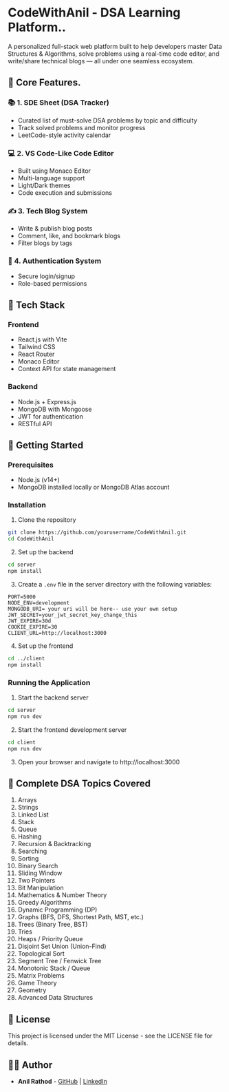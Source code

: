 # CodeWithAnil - DSA Learning Platform..

A personalized full-stack web platform built to help developers master Data Structures & Algorithms, solve problems using a real-time code editor, and write/share technical blogs — all under one seamless ecosystem.

## 🌟 Core Features.

### 📚 1. SDE Sheet (DSA Tracker)
- Curated list of must-solve DSA problems by topic and difficulty
- Track solved problems and monitor progress
- LeetCode-style activity calendar

### 💻 2. VS Code-Like Code Editor
- Built using Monaco Editor
- Multi-language support
- Light/Dark themes
- Code execution and submissions

### ✍️ 3. Tech Blog System
- Write & publish blog posts
- Comment, like, and bookmark blogs
- Filter blogs by tags

### 🔐 4. Authentication System
- Secure login/signup
- Role-based permissions

## 🧰 Tech Stack

### Frontend
- React.js with Vite
- Tailwind CSS
- React Router
- Monaco Editor
- Context API for state management

### Backend
- Node.js + Express.js
- MongoDB with Mongoose
- JWT for authentication
- RESTful API

## 🚀 Getting Started

### Prerequisites
- Node.js (v14+)
- MongoDB installed locally or MongoDB Atlas account

### Installation

1. Clone the repository
```bash
git clone https://github.com/yourusername/CodeWithAnil.git
cd CodeWithAnil
```

2. Set up the backend
```bash
cd server
npm install
```

3. Create a `.env` file in the server directory with the following variables:
```
PORT=5000
NODE_ENV=development
MONGODB_URI= your uri will be here-- use your own setup
JWT_SECRET=your_jwt_secret_key_change_this
JWT_EXPIRE=30d
COOKIE_EXPIRE=30
CLIENT_URL=http://localhost:3000
```

4. Set up the frontend
```bash
cd ../client
npm install
```

### Running the Application

1. Start the backend server
```bash
cd server
npm run dev
```

2. Start the frontend development server
```bash
cd client
npm run dev
```

3. Open your browser and navigate to http://localhost:3000

## 📘 Complete DSA Topics Covered

1. Arrays
2. Strings
3. Linked List
4. Stack
5. Queue
6. Hashing
7. Recursion & Backtracking
8. Searching
9. Sorting
10. Binary Search
11. Sliding Window
12. Two Pointers
13. Bit Manipulation
14. Mathematics & Number Theory
15. Greedy Algorithms
16. Dynamic Programming (DP)
17. Graphs (BFS, DFS, Shortest Path, MST, etc.)
18. Trees (Binary Tree, BST)
19. Tries
20. Heaps / Priority Queue
21. Disjoint Set Union (Union-Find)
22. Topological Sort
23. Segment Tree / Fenwick Tree
24. Monotonic Stack / Queue
25. Matrix Problems
26. Game Theory
27. Geometry
28. Advanced Data Structures

## 📝 License

This project is licensed under the MIT License - see the LICENSE file for details.

## 👨‍💻 Author

- **Anil Rathod** - [GitHub](https://github.com/RathodAnilT) | [LinkedIn](https://www.linkedin.com/in/anil-rathod-1a088819b/) 
